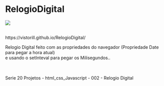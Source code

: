 # RelogioDigital
<img src="https://github.com/Vistorill/RelogioDigital/blob/main/Captura%20de%20Tela%202023-09-06%20a%CC%80s%2022.15.03.png"/><br>

<br>
https://vistorill.github.io/RelogioDigital/
<br>

Relogio Digital feito com as propriedades do navegador (Propriedade Date para pegar a hora atual)<br>
e usando o setInteval para pegar os Milisegundos..

<br><br>
Serie 20 Projetos - html_css_Javascript - 002 - Relogio Digital
